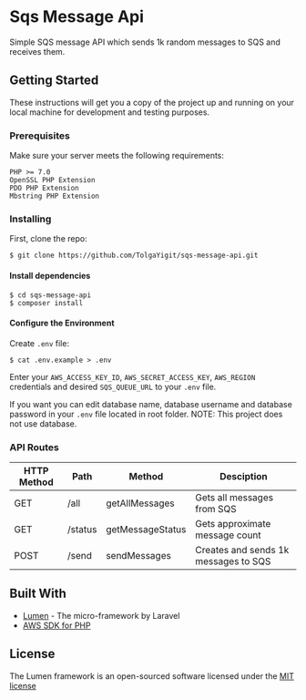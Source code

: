 # Sqs Message Api

Simple SQS message API which sends 1k random messages to SQS and receives them.

## Getting Started

These instructions will get you a copy of the project up and running on your local machine for development and testing purposes.

### Prerequisites

Make sure your server meets the following requirements:

```
PHP >= 7.0
OpenSSL PHP Extension
PDO PHP Extension
Mbstring PHP Extension
```

### Installing

First, clone the repo:
```
$ git clone https://github.com/TolgaYigit/sqs-message-api.git
```

#### Install dependencies
```
$ cd sqs-message-api
$ composer install
```

#### Configure the Environment
Create `.env` file:
```
$ cat .env.example > .env
```
Enter your `AWS_ACCESS_KEY_ID`, `AWS_SECRET_ACCESS_KEY`, `AWS_REGION` credentials and desired `SQS_QUEUE_URL` to your `.env` file.

If you want you can edit database name, database username and database password in your `.env` file located in root folder.
NOTE: This project does not use database.

### API Routes
| HTTP Method	| Path | Method | Desciption  |
| ----- | ----- | ----- | ------------- |
| GET     	| /all | getAllMessages| Gets all messages from SQS
| GET      	| /status | getMessageStatus |  Gets approximate message count 
| POST     	| /send | sendMessages | Creates and sends 1k messages to SQS

## Built With

* [Lumen](https://lumen.laravel.com/) - The micro-framework by Laravel
* [AWS SDK for PHP](https://aws.amazon.com/sdk-for-php/)

## License

The Lumen framework is an open-sourced software licensed under the [MIT license](http://opensource.org/licenses/MIT)